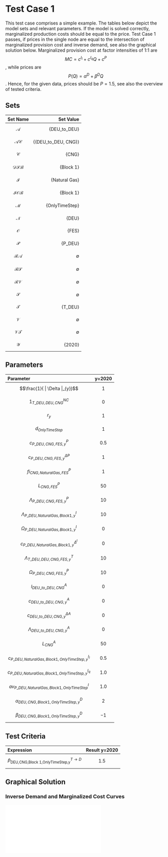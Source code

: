 # Test Case 1

This test case comprises a simple example. The tables below depict the model sets and relevant parameters. If the model is solved correctly, marginalized production costs should be equal to the price. Test Case 1 passes, if prices in the single node are equal to the intersection of marginalized provision cost and inverse demand, see also the graphical solution below. Marginalized provision cost at factor intensities of 1:1 are $$MC=c^{I_{l}} + c^{I_{q}} Q + c^{P}$$, while prices are $$P(Q) = \alpha^{D} + \beta^{D} Q$$. Hence, for the given data, prices should be $P=1.5$, see also the overview of tested criteria.

## Sets
|Set Name|Set Value|
|:----- | ---: |
|$$\mathcal{A}$$ | {DEU\_to\_DEU}|
|$$\mathcal{AC}$$ | {(DEU\_to\_DEU, CNG)}|
|$$\mathcal{C}$$ | {CNG}|
|$$\mathcal{DSB}$$ | {Block 1}|
|$$\mathcal{I}$$ | {Natural Gas}|
|$$\mathcal{IOB}$$ | {Block 1}|
|$$\mathcal{M}$$ | {OnlyTimeStep}|
|$$\mathcal{N}$$ | {DEU}|
|$$\mathcal{O}$$ | {FES}|
|$$\mathcal{P}$$ | {P\_DEU}|
|$$\mathcal{RA}$$ | ∅|
|$$\mathcal{RS}$$ | ∅|
|$$\mathcal{RV}$$ | ∅|
|$$\mathcal{S}$$ | ∅|
|$$\mathcal{T}$$ | {T\_DEU}|
|$$\mathcal{V}$$ | ∅|
|$$\mathcal{VT}$$ | ∅|
|$$\mathcal{Y}$$ | {2020}

## Parameters
|Parameter|y=2020|
|:----- | ---: |
|$$\frac{1}{ \| \Delta \|_{y}}$$ | $$1$$|
|$${1}^{NC}_{T\_DEU,DEU,CNG}$$ | $$0$$|
|$$r_{y}$$ | $$1$$|
|$$d_{OnlyTimeStep}$$ | $$1$$|
|$$c^{P}_{P\_DEU,CNG,FES,y}$$ | $$0.5$$|
|$$c^{\Delta P}_{P\_DEU,CNG,FES,y}$$ | $$1$$|
|$$fi^{P}_{CNG,Natural Gas,FES}$$ | $$1$$|
|$$L^{P}_{CNG,FES}$$ | $$50$$|
|$$\Lambda^{P}_{P\_DEU,CNG,FES,y}$$ | $$10$$|
|$$\Lambda^{I}_{P\_DEU,Natural Gas,Block 1,y}$$ | $$10$$|
|$$\Omega^{I}_{P\_DEU,Natural Gas,Block 1,y}$$ | $$0$$|
|$$c^{\Delta^{I}}_{P\_DEU,Natural Gas,Block 1,y}$$ | $$0$$|
|$$\Lambda^{T}_{T\_DEU,DEU,CNG,FES,y}$$ | $$10$$|
|$$\Omega^{P}_{P\_DEU,CNG,FES,y}$$| $$10$$ |
|$$l^{A}_{DEU\_to\_DEU,CNG}$$| $$0$$|
|$$c^{A}_{DEU\_to\_DEU,CNG,y}$$ | $$0$$|
|$$c^{\Delta A}_{DEU\_to\_DEU,CNG,y}$$ | $$0$$|
|$$\Lambda^{A}_{DEU\_to\_DEU,CNG,y}$$ | $$0$$|
|$$L^{A}_{CNG}$$ | $$50$$|
|$$c^{I_{l}}_{P\_DEU,Natural Gas,Block 1,OnlyTimeStep,y}$$| $$0.5$$|
|$$c^{I_{q}}_{P\_DEU,Natural Gas,Block 1,OnlyTimeStep,y}$$| $$1.0$$|
|$$av^{I}_{P\_DEU,Natural Gas,Block 1,OnlyTimeStep}$$| $$1.0$$|
|$$\alpha^{D}_{DEU,CNG,Block 1,OnlyTimeStep,y}$$| $$2$$|
|$$\beta^{D}_{DEU,CNG,Block 1,OnlyTimeStep,y}$$| $$-1$$|

## Test Criteria
|Expression|Result y=2020|
|:----- | ---: |
|$$\tilde{P}^{T \rightarrow D}_{\text{DEU,CNG,Block 1,OnlyTimeStep,y}}$$ | $$1.5$$|

## Graphical Solution
### Inverse Demand and Marginalized Cost Curves
![test_case_1_graphic](../../images/test_case_1_graphic.pdf)


